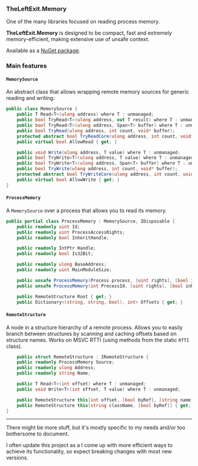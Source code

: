 ﻿### TheLeftExit.Memory
One of the many libraries focused on reading process memory.

**TheLeftExit.Memory** is designed to be compact, fast and extremely memory-efficient, making extensive use of unsafe context.

Available as a [NuGet package](https://www.nuget.org/packages/TheLeftExit.Memory/).

### Main features
#### `MemorySource`
An abstract class that allows wrapping remote memory sources for generic reading and writing:
```cs
public class MemorySource {
    public T Read<T>(ulong address) where T : unmanaged;
    public bool TryRead<T>(ulong address, out T result) where T : unmanaged;
    public bool TryRead<T>(ulong address, Span<T> buffer) where T : unmanaged;
    public bool TryRead(ulong address, int count, void* buffer);
    protected abstract bool TryReadCore(ulong address, int count, void* buffer);
    public virtual bool AllowRead { get; }

    public void Write(ulong address, T value) where T : unmanaged;
    public bool TryWrite<T>(ulong address, T value) where T : unmanaged;
    public bool TryWrite<T>(ulong address, Span<T> buffer) where T : unmanaged;
    public bool TryWrite(ulong address, int count, void* buffer);
    protected abstract bool TryWriteCore(ulong address, int count, void* buffer);
    public virtual bool AllowWrite { get; }
}
```

#### `ProcessMemory`
A `MemorySource` over a process that allows you to read its memory.
```cs
public partial class ProcessMemory : MemorySource, IDisposable {
    public readonly uint Id;
    public readonly uint ProcessAccessRights;
    public readonly bool InheritHandle;

    public readonly IntPtr Handle;
    public readonly bool Is32Bit;

    public readonly ulong BaseAddress;
    public readonly uint MainModuleSize;

    public unsafe ProcessMemory(Process process, [uint rights], [bool inheritHandle]);
    public unsafe ProcessMemory(int ProcessId, [uint rights], [bool inheritHandle]);

    public RemoteStructure Root { get; }
    public Dictionary<(string, string, bool), int> Offsets { get; }
```

#### `RemoteStructure`
A node in a structure hierarchy of a remote process. Allows you to easily branch between structures by scanning and caching offsets based on structure names. Works on MSVC RTTI (using methods from the static `RTTI` class).
```cs
    public struct RemoteStructure : IRemoteStructure {
    public readonly ProcessMemory Source;
    public readonly ulong Address;
    public readonly string Name;

    public T Read<T>(int offset) where T : unmanaged;
    public void Write<T>(int offset, T value) where T : unmanaged;

    public RemoteStructure this[int offset, [bool byRef], [string name]] { get; }
    public RemoteStructure this[string className, [bool byRef]] { get; }
}
```

---

There might be more stuff, but it's mostly specific to my needs and/or too bothersome to document.

I often update this project as a I come up with more efficient ways to achieve its functionality, so expect breaking changes with most new versions.
